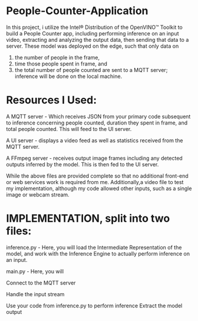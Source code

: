 # People-Counter-Application
In this project, i utilize the Intel® Distribution of the OpenVINO™ Toolkit to build a People Counter app, including performing inference on an input video, extracting and analyzing the output data, then sending that data to a server. These model was deployed on the edge, such that only data on 
1) the number of people in the frame,
2) time those people spent in frame, and 
3) the total number of people counted are sent to a MQTT server; inference will be done on the local machine.

# Resources I Used:

A MQTT server - Which receives JSON from your primary code subsequent to inference concerning people counted, duration they spent in frame, and total people counted. This will feed to the UI server.

A UI server - displays a video feed as well as statistics received from the MQTT server.

A FFmpeg server - receives output image frames including any detected outputs inferred by the model. This is then fed to the UI server.

While the above files are provided complete so that no additional front-end or web services work is required from me.
Additionally,a video file to test my implementation, although my code allowed other inputs, such as a single image or webcam stream.

# IMPLEMENTATION, split into two files:

inference.py - Here, you will load the Intermediate Representation of the model, and work with the Inference Engine to actually perform inference on an input.

main.py - Here, you will

Connect to the MQTT server

Handle the input stream

Use your code from inference.py to perform inference
Extract the model output


